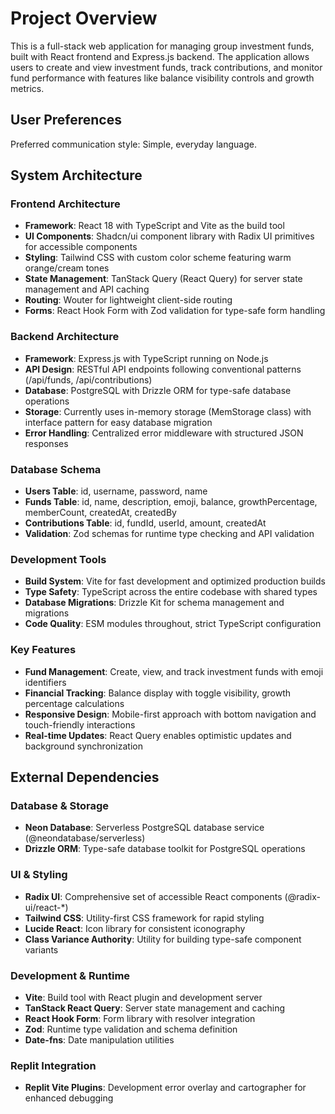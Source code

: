 # Project Overview

This is a full-stack web application for managing group investment funds, built with React frontend and Express.js backend. The application allows users to create and view investment funds, track contributions, and monitor fund performance with features like balance visibility controls and growth metrics.

## User Preferences

Preferred communication style: Simple, everyday language.

## System Architecture

### Frontend Architecture
- **Framework**: React 18 with TypeScript and Vite as the build tool
- **UI Components**: Shadcn/ui component library with Radix UI primitives for accessible components
- **Styling**: Tailwind CSS with custom color scheme featuring warm orange/cream tones
- **State Management**: TanStack Query (React Query) for server state management and API caching
- **Routing**: Wouter for lightweight client-side routing
- **Forms**: React Hook Form with Zod validation for type-safe form handling

### Backend Architecture
- **Framework**: Express.js with TypeScript running on Node.js
- **API Design**: RESTful API endpoints following conventional patterns (/api/funds, /api/contributions)
- **Database**: PostgreSQL with Drizzle ORM for type-safe database operations
- **Storage**: Currently uses in-memory storage (MemStorage class) with interface pattern for easy database migration
- **Error Handling**: Centralized error middleware with structured JSON responses

### Database Schema
- **Users Table**: id, username, password, name
- **Funds Table**: id, name, description, emoji, balance, growthPercentage, memberCount, createdAt, createdBy
- **Contributions Table**: id, fundId, userId, amount, createdAt
- **Validation**: Zod schemas for runtime type checking and API validation

### Development Tools
- **Build System**: Vite for fast development and optimized production builds
- **Type Safety**: TypeScript across the entire codebase with shared types
- **Database Migrations**: Drizzle Kit for schema management and migrations
- **Code Quality**: ESM modules throughout, strict TypeScript configuration

### Key Features
- **Fund Management**: Create, view, and track investment funds with emoji identifiers
- **Financial Tracking**: Balance display with toggle visibility, growth percentage calculations
- **Responsive Design**: Mobile-first approach with bottom navigation and touch-friendly interactions
- **Real-time Updates**: React Query enables optimistic updates and background synchronization

## External Dependencies

### Database & Storage
- **Neon Database**: Serverless PostgreSQL database service (@neondatabase/serverless)
- **Drizzle ORM**: Type-safe database toolkit for PostgreSQL operations

### UI & Styling
- **Radix UI**: Comprehensive set of accessible React components (@radix-ui/react-*)
- **Tailwind CSS**: Utility-first CSS framework for rapid styling
- **Lucide React**: Icon library for consistent iconography
- **Class Variance Authority**: Utility for building type-safe component variants

### Development & Runtime
- **Vite**: Build tool with React plugin and development server
- **TanStack React Query**: Server state management and caching
- **React Hook Form**: Form library with resolver integration
- **Zod**: Runtime type validation and schema definition
- **Date-fns**: Date manipulation utilities

### Replit Integration
- **Replit Vite Plugins**: Development error overlay and cartographer for enhanced debugging